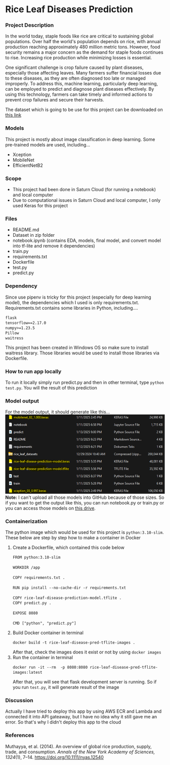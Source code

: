 # Rice Leaf Diseases Prediction

### Project Description
In the world today, staple foods like rice are critical to sustaining global populations. Over half the world's population depends on rice, with annual production reaching approximately 480 million metric tons. However, food security remains a major concern as the demand for staple foods continues to rise. Increasing rice production while minimizing losses is essential.

One significant challenge is crop failure caused by plant diseases, especially those affecting leaves. Many farmers suffer financial losses due to these diseases, as they are often diagnosed too late or managed improperly. To address this, machine learning, particularly deep learning, can be employed to predict and diagnose plant diseases effectively. By using this technology, farmers can take timely and informed actions to prevent crop failures and secure their harvests.

The dataset which is going to be use for this project can be downloaded on [this link](https://www.kaggle.com/datasets/maimunulkjisan/rice-leaf-datasettrain-test-and-valid)

### Models
This project is mostly about image classification in deep learning. Some pre-trained models are used, including...
- Xception
- MobileNet
- EfficientNetB2

### Scope
- This project had been done in Saturn Cloud (for running a notebook) and local computer
- Due to computational issues in Saturn Cloud and local computer, I only used Keras for this project

### Files
- README.md
- Dataset in zip folder
- notebook.ipynb (contains EDA, models, final model, and convert model into tf-lite and remove it dependencies)
- train.py
- requirements.txt
- Dockerfile
- test.py
- predict.py

### Dependency 
Since use pipenv is tricky for this project (especially for deep learning model), the dependencies which I used is only requirements.txt. Requirements.txt contains some libraries in Python, including....
```
flask
tensorflow==2.17.0
numpy>=1.23.5
Pillow
waitress
```
This project has been created in Windows OS so make sure to install waitress library. Those libraries would be used to install those libraries via Dockerfile.

### How to run app locally
To run it locally simply run predict.py and then in other terminal, type `python test.py`. You will the result of this prediction

### Model output
For the model output, it should generate like this...
![model output](image-1.png) <br>
**Note:** I can't upload all those models into GitHub because of those sizes. So if you want to get the output like this, you can run notebook.py or train.py or you can access those models on [this drive](https://drive.google.com/drive/folders/1h2zR5sOW3MJvRLFY0yqGMI4VXaGzUQDb?usp=sharing).

### Containerization
The python image which would be used for this project is `python:3.10-slim`. These below are step by step how to make a container in Docker
1. Create a Dockerfile, which contained this code below
    ```
    FROM python:3.10-slim

    WORKDIR /app

    COPY requirements.txt .

    RUN pip install --no-cache-dir -r requirements.txt

    COPY rice-leaf-disease-prediction-model.tflite .
    COPY predict.py .

    EXPOSE 8080

    CMD ["python", "predict.py"]
    ```
2. Build Docker container in terminal
    ```
    docker build -t rice-leaf-disease-pred-tflite-images .
    ```
    After that, check the images does it exist or not by using `docker images`
3. Run the container in terminal
    ```
    docker run -it --rm  -p 8080:8080 rice-leaf-disease-pred-tflite-images:latest
    ```
    After that, you will see that flask development server is running. So if you run `test.py`, it will generate result of the image

### Discussion 
Actually I have tried to deploy this app by using AWS ECR and Lambda and connected it into API gateaway, but I have no idea why it still gave me an error. So that's why I didn't deploy this app to the cloud

### References
Muthayya, et al. (2014). An overview of global rice production, supply, trade, and consumption. *Annals of the New York Academy of Sciences, 1324*(1), 7–14. https://doi.org/10.1111/nyas.12540